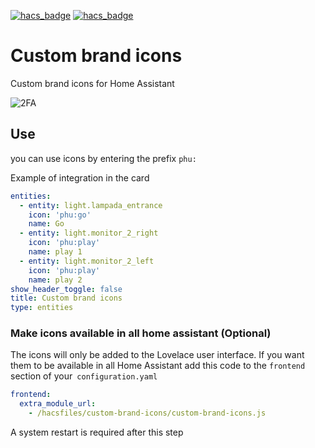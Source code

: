 [![hacs_badge](https://img.shields.io/badge/HACS-Custom-orange.svg)](https://github.com/custom-components/hacs) [![hacs_badge](https://img.shields.io/badge/Buy-Me%20a%20Coffee-critical)](https://www.buymeacoffee.com/elax46)

# Custom brand icons
Custom brand icons for Home Assistant

![2FA](https://res.cloudinary.com/dcongin7u/image/upload/v1620853194/example_pwvozi.jpg)

## Use
you can use icons by entering the prefix `phu:`

Example of integration in the card

```yaml
entities:
  - entity: light.lampada_entrance
    icon: 'phu:go'
    name: Go
  - entity: light.monitor_2_right
    icon: 'phu:play'
    name: play 1
  - entity: light.monitor_2_left
    icon: 'phu:play'
    name: play 2
show_header_toggle: false
title: Custom brand icons
type: entities
```

### Make icons available in all home assistant (Optional)

The icons will only be added to the Lovelace user interface. If you want them to be available in all Home Assistant add this code to the `frontend` section of your` configuration.yaml`

```yaml
frontend:
  extra_module_url:
    - /hacsfiles/custom-brand-icons/custom-brand-icons.js
```

A system restart is required after this step
